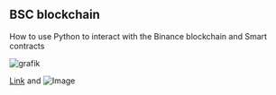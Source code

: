 ## BSC blockchain

How to use Python to interact with the Binance blockchain and Smart contracts

![grafik](https://user-images.githubusercontent.com/21252660/128154499-427a2790-3fb4-4b3f-a72e-6baac889a97d.png)


[Link](https://github.com/nicojapas/bsc_examples1) and ![Image](src)
